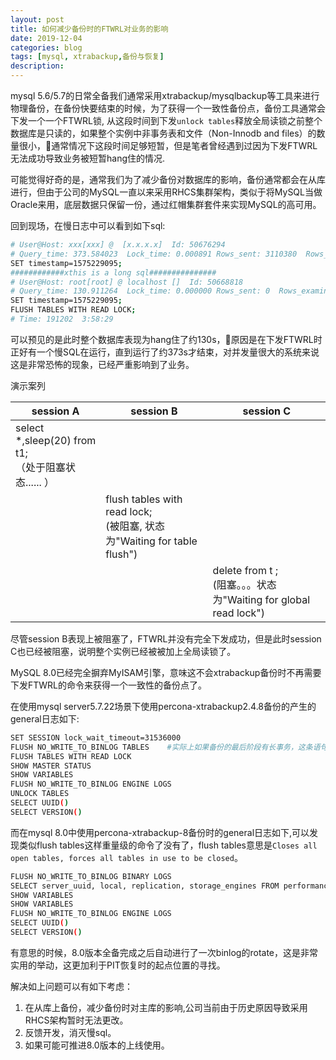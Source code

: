 ```yaml
---
layout: post
title: 如何减少备份时的FTWRL对业务的影响
date: 2019-12-04
categories: blog
tags: [mysql, xtrabackup,备份与恢复]
description: 
---
```


mysql 5.6/5.7的日常全备我们通常采用xtrabackup/mysqlbackup等工具来进行物理备份，在备份快要结束的时候，为了获得一个一致性备份点，备份工具通常会下发一个一个FTWRL锁, 从这段时间到下发`unlock tables`释放全局读锁之前整个数据库是只读的，如果整个实例中非事务表和文件（Non-Innodb and files）的数量很小，通常情况下这段时间足够短暂，但是笔者曾经遇到过因为下发FTWRL无法成功导致业务被短暂hang住的情况.

可能觉得好奇的是，通常我们为了减少备份对数据库的影响，备份通常都会在从库进行，但由于公司的MySQL一直以来采用RHCS集群架构，类似于将MySQL当做Oracle来用，底层数据只保留一份，通过红帽集群套件来实现MySQL的高可用。


回到现场，在慢日志中可以看到如下sql:
```bash
# User@Host: xxx[xxx] @  [x.x.x.x]  Id: 50676294
# Query_time: 373.584023  Lock_time: 0.000891 Rows_sent: 3110380  Rows_examined: 3110380
SET timestamp=1575229095;
############xthis is a long sql###############
# User@Host: root[root] @ localhost []  Id: 50668818
# Query_time: 130.911264  Lock_time: 0.000000 Rows_sent: 0  Rows_examined: 0
SET timestamp=1575229095;
FLUSH TABLES WITH READ LOCK;
# Time: 191202  3:58:29
```

可以预见的是此时整个数据库表现为hang住了约130s，原因是在下发FTWRL时正好有一个慢SQL在运行，直到运行了约373s才结束，对并发量很大的系统来说这是非常恐怖的现象，已经严重影响到了业务。


演示案列

|  session A| session B  |  session C |
| ---| --- | --|
| select *,sleep(20) from t1; <br/>（处于阻塞状态......  ）      | 
|     | flush tables with read lock; <br/>(被阻塞, 状态为"Waiting for table flush") | |
|     |    |     delete from t ;  <br> (阻塞。。。状态为"Waiting for global read lock") |


尽管session B表现上被阻塞了，FTWRL并没有完全下发成功，但是此时session C也已经被阻塞，说明整个实例已经被被加上全局读锁了。


MySQL 8.0已经完全摒弃MyISAM引擎，意味这不会xtrabackup备份时不再需要下发FTWRL的命令来获得一个一致性的备份点了。

在使用mysql server5.7.22场景下使用percona-xtrabackup2.4.8备份的产生的general日志如下:
```bash
SET SESSION lock_wait_timeout=31536000
FLUSH NO_WRITE_TO_BINLOG TABLES    #实际上如果备份的最后阶段有长事务，这条语句已经下发不下去，不用等到下一步的FTWRL。
FLUSH TABLES WITH READ LOCK
SHOW MASTER STATUS
SHOW VARIABLES
FLUSH NO_WRITE_TO_BINLOG ENGINE LOGS
UNLOCK TABLES
SELECT UUID()
SELECT VERSION()
```

而在mysql 8.0中使用percona-xtrabackup-8备份时的general日志如下,可以发现类似flush tables这样重量级的命令了没有了，flush tables意思是`Closes all open tables, forces all tables in use to be closed`。
```bash
FLUSH NO_WRITE_TO_BINLOG BINARY LOGS
SELECT server_uuid, local, replication, storage_engines FROM performance_schema.log_status
SHOW VARIABLES
SHOW VARIABLES
FLUSH NO_WRITE_TO_BINLOG ENGINE LOGS
SELECT UUID()
SELECT VERSION()
```
有意思的时候，8.0版本全备完成之后自动进行了一次binlog的rotate，这是非常实用的举动，这更加利于PIT恢复时的起点位置的寻找。

解决如上问题可以有如下考虑：
1. 在从库上备份，减少备份时对主库的影响,公司当前由于历史原因导致采用RHCS架构暂时无法更改。
2.  反馈开发，消灭慢sql。
3. 如果可能可推进8.0版本的上线使用。


